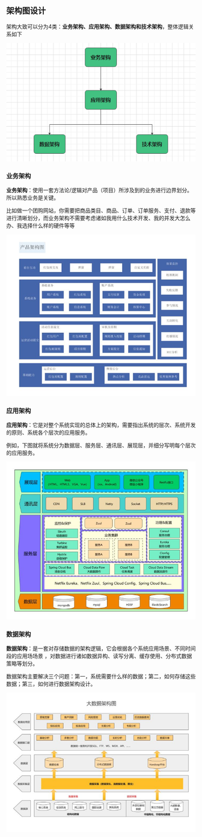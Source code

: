 ## 架构图设计

架构大致可以分为4类：**业务架构、应用架构、数据架构和技术架构**，整体逻辑关系如下

![img](image/v2-7ed7767fe0608d495eb4b7fff63a257d_720w.jpg)

### 业务架构

**业务架构**：使用一套方法论/逻辑对产品（项目）所涉及到的业务进行边界划分。所以熟悉业务是关键。

比如做一个团购网站，你需要把商品类目、商品、订单、订单服务、支付、退款等进行清晰划分，而业务架构不需要考虑诸如我用什么技术开发、我的并发大怎么办、我选择什么样的硬件等等

![img](image/v2-8d21ed1aa6a87760311e6cb5e8cc986a_720w.jpg)

### 应用架构

**应用架构**：它是对整个系统实现的总体上的架构，需要指出系统的层次、系统开发的原则、系统各个层次的应用服务。

例如，下图就将系统分为数据层、服务层、通讯层、展现层，并细分写明每个层次的应用服务。

![img](image/v2-46f5907b0b9a6b79888d8b2cd3a480f0_720w.jpg)

### 数据架构

**数据架构**：是一套对存储数据的架构逻辑，它会根据各个系统应用场景、不同时间段的应用场场景 ，对数据进行诸如数据异构、读写分离、缓存使用、分布式数据策略等划分。

数据架构主要解决三个问题：第一，系统需要什么样的数据；第二，如何存储这些数据；第三，如何进行数据架构设计。

![img](image/v2-a45c9757e5c21b0f5e1220aa454dd8c9_720w.jpg)